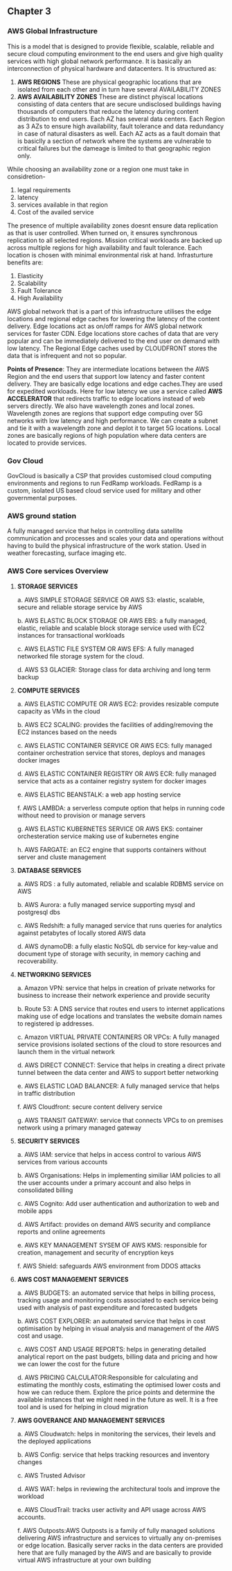 ## Chapter 3

### AWS Global Infrastructure
This is a model that is designed to provide flexible, scalable, reliable and secure cloud computing environment to the end users and give high quality services with high global network performance. It is basically an interconnection of physical hardware and datacenters.
It is structured as:

1. **AWS REGIONS**
These are physical geographic locations that are isolated from each other and in turn have several AVAILABILITY ZONES
2. **AWS AVAILABILITY ZONES**
These are distinct phyiscal locations consisting of data centers that are secure undisclosed buildings having thousands of computers that reduce the latency during content distribution to end users.
Each AZ has several data centers. Each Region as 3 AZs to ensure high availability, fault tolerance and data redundancy in case of natural disasters as well. Each AZ acts as a fault domain that is basiclly a section of network where the systems are vulnerable to critical failures but the dameage is limited to that geographic region only.

While choosing an availability zone or a region one must take in considretion-
1. legal requirements
2. latency
3. services available in that region
4. Cost of the availed service

The presence of multiple availability zones doesnt ensure data replication as that is user controlled. When turned on, it ensures synchronous replication to all selected regions. Mission critical workloads are backed up across multiple regions for high availability and fault tolerance. Each location is chosen with minimal environmental risk at hand. 
Infrasturture benefits are:
1. Elasticity
2. Scalability
3. Fault Tolerance
4. High Availability

AWS global network that is a part of this infrastructure utilises the edge locations and regional edge caches for lowering the latency of the content delivery. Edge locations act as on/off ramps for AWS global network services for faster CDN.
Edge locations store caches of data that are very popular and can be immediately delivered to the end user on demand with low latency. The Regional Edge caches used by CLOUDFRONT stores the data that is infrequent and not so popular.

**Points of Presence**: They are intermediate locations between the AWS Region and the end users that support low latency and faster content delivery. They are basically edge locations and edge caches.They are used for expedited workloads.
Here for low latency we use a service called **AWS ACCELERATOR** that redirects traffic to edge locations instead of web servers directly. 
We also have wavelength zones and local zones.
Wavelength zones are regions that support edge computing over 5G networks with low latency and high performance. We can create a subnet and tie it with a wavelength zone  and deplot it to target 5G locations.
Local zones are basically regions of high population where data centers are located to provide services.

### Gov Cloud
GovCloud is basically a CSP that provides customised cloud computing environments and regions to run FedRamp workloads. FedRamp is a custom, isolated US based cloud service used for military and other governmental purposes.

### AWS ground station
A fully managed service that helps in controlling data satellite communication and processes and scales your data and operations without having to build the physical infrastructure of the work station. Used in weather forecasting, surface imaging etc.

### AWS Core services Overview
1. **STORAGE SERVICES**
   
    a. AWS SIMPLE STORAGE SERVICE OR AWS S3: elastic, scalable, secure and reliable storage service by AWS
   
    b. AWS ELASTIC BLOCK STORAGE OR AWS EBS: a fully managed, elastic, reliable and scalable block storage service used with EC2 instances for transactional workloads
   
    c. AWS ELASTIC FILE SYSTEM OR AWS EFS: A fully managed networked file storage system for the cloud.

    d. AWS S3 GLACIER: Storage class for data archiving and long term backup

2. **COMPUTE SERVICES**

    a. AWS ELASTIC COMPUTE OR AWS EC2: provides resizable compute capacity as VMs in the cloud

    b. AWS EC2 SCALING: provides the facilities of adding/removing the EC2 instances based on the needs

    c. AWS ELASTIC CONTAINER SERVICE OR AWS ECS: fully managed container orchestration service that stores, deploys and manages docker images

    d. AWS ELASTIC CONTAINER REGISTRY OR AWS ECR: fully managed service that acts as a container registry system for docker images

    e. AWS ELASTIC BEANSTALK: a web app hosting service

    f. AWS LAMBDA: a serverless compute option that helps in running code without need to provision or manage servers

    g. AWS ELASTIC KUBERNETES SERVICE OR AWS EKS: container orchesteration service making use of kubernetes engine

    h. AWS FARGATE: an EC2 engine that supports containers without server and cluste management

3. **DATABASE SERVICES**

    a. AWS RDS : a fully automated, reliable and scalable RDBMS service on AWS

    b. AWS Aurora: a fully managed service supporting mysql and postgresql dbs

    c. AWS Redshift: a fully managed service that runs queries for analytics against petabytes of locally stored AWS data

    d. AWS dynamoDB: a fully elastic NoSQL db service for key-value and document type of storage with security, in memory caching and recoverability.

4. **NETWORKING SERVICES**

    a. Amazon VPN: service that helps in creation of private networks for business to increase their network experience and provide security

    b. Route 53: A DNS service that routes end users to internet applications making use of edge locations and translates the website domain names to registered ip addresses.

    c. Amazon VIRTUAL PRIVATE CONTAINERS OR VPCs: A fully managed service provisions isolated sections of the cloud to store resources and launch them in the virtual network

    d. AWS DIRECT CONNECT: Service that helps in creating a direct private tunnel between the data center and AWS to support better networking

    e. AWS ELASTIC LOAD BALANCER: A fully managed service that helps in traffic distribution

    f. AWS Cloudfront: secure content delivery service

    g. AWS TRANSIT GATEWAY: service that connects VPCs to on premises network using a primary managed gateway

5. **SECURITY SERVICES**

    a. AWS IAM: service that helps in access control to various AWS services from various accounts

    b. AWS Organisations: Helps in implementing similiar IAM policies to all the user accounts under a primary account and also helps in consolidated billing

    c. AWS Cognito: Add user authentication and authorization to web and mobile apps

    d. AWS Artifact: provides on demand AWS security and compliance reports and online agreements

    e. AWS KEY MANAGEMENT SYSEM OF AWS KMS: responsible for creation, management and security of encryption keys

    f. AWS Shield: safeguards AWS environment from DDOS attacks

6. **AWS COST MANAGEMENT SERVICES**

    a. AWS BUDGETS: an automated service that helps in billing process, tracking usage and monitoring costs associated to each service being used with analysis of past expenditure and forecasted budgets

    b. AWS COST EXPLORER: an automated service that helps in cost optimisation by helping in visual analysis and management of the AWS cost and usage.

    c. AWS COST AND USAGE REPORTS: helps in generating detailed analytical report on the past budgets, billing data and pricing and how we can lower the cost for the future

    d. AWS PRICING CALCULATOR:Responsible for calculating and estimating the monthly costs, estimating the optimised lower costs and how we can reduce them. Explore the price points and determine the available instances that we might need in the future as well. It is a free tool and is used for helping in cloud migration


7. **AWS GOVERANCE AND MANAGEMENT SERVICES**

   a. AWS Cloudwatch: helps in monitoring the services, their levels and the deployed applications

   b. AWS Config: service that helps tracking resources and inventory changes

   c. AWS Trusted Advisor

   d. AWS WAT: helps in reviewing the architectural tools and improve the workload

   e. AWS CloudTrail: tracks user activity and API usage across AWS accounts.

   f. AWS Outposts:AWS Outposts is a family of fully managed solutions delivering AWS infrastructure and services to virtually any on-premises or edge location. Basically server racks in the data centers are provided here that are fully managed by the AWS and are basically to provide virtual AWS infrastructure at your own building
     
   


